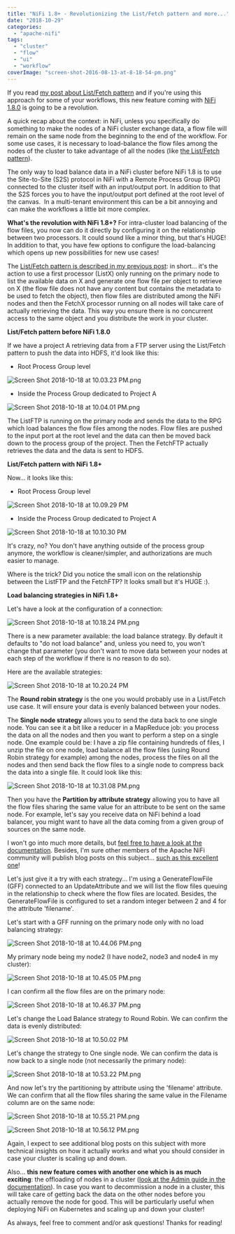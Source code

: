 ```yaml
---
title: "NiFi 1.8+ - Revolutionizing the List/Fetch pattern and more..."
date: "2018-10-29"
categories: 
  - "apache-nifi"
tags: 
  - "cluster"
  - "flow"
  - "ui"
  - "workflow"
coverImage: "screen-shot-2016-08-13-at-8-18-54-pm.png"
---
```


If you read [my post about List/Fetch pattern](http://pierrevillard.com/2017/02/23/listfetch-pattern-and-remote-process-group-in-apache-nifi/) and if you're using this approach for some of your workflows, this new feature coming with [NiFi 1.8.0](https://nifi.apache.org/download.html) is going to be a revolution.

A quick recap about the context: in NiFi, unless you specifically do something to make the nodes of a NiFi cluster exchange data, a flow file will remain on the same node from the beginning to the end of the workflow. For some use cases, it is necessary to load-balance the flow files among the nodes of the cluster to take advantage of all the nodes (like [the List/Fetch pattern](http://pierrevillard.com/2017/02/23/listfetch-pattern-and-remote-process-group-in-apache-nifi/)).

The only way to load balance data in a NiFi cluster before NiFi 1.8 is to use the Site-to-Site (S2S) protocol in NiFi with a Remote Process Group (RPG) connected to the cluster itself with an input/output port. In addition to that the S2S forces you to have the input/output port defined at the root level of the canvas.  In a multi-tenant environment this can be a bit annoying and can make the workflows a little bit more complex.

**What's the revolution with NiFi 1.8+?** For intra-cluster load balancing of the flow files, you now can do it directly by configuring it on the relationship between two processors. It could sound like a minor thing, but that's HUGE! In addition to that, you have few options to configure the load-balancing which opens up new possibilities for new use cases!

The [List/Fetch pattern is described in my previous post](http://pierrevillard.com/2017/02/23/listfetch-pattern-and-remote-process-group-in-apache-nifi/): in short... it's the action to use a first processor (ListX) only running on the primary node to list the available data on X and generate one flow file per object to retrieve on X (the flow file does not have any content but contains the metadata to be used to fetch the object), then flow files are distributed among the NiFi nodes and then the FetchX processor running on all nodes will take care of actually retrieving the data. This way you ensure there is no concurrent access to the same object and you distribute the work in your cluster.

**List/Fetch pattern before NiFi 1.8.0**

If we have a project A retrieving data from a FTP server using the List/Fetch pattern to push the data into HDFS, it'd look like this:

- Root Process Group level

![Screen Shot 2018-10-18 at 10.03.23 PM.png](images/screen-shot-2018-10-18-at-10-03-23-pm.png)

- Inside the Process Group dedicated to Project A

![Screen Shot 2018-10-18 at 10.04.01 PM.png](images/screen-shot-2018-10-18-at-10-04-01-pm.png)

The ListFTP is running on the primary node and sends the data to the RPG which load balances the flow files among the nodes. Flow files are pushed to the input port at the root level and the data can then be moved back down to the process group of the project. Then the FetchFTP actually retrieves the data and the data is sent to HDFS.

**List/Fetch pattern with NiFi 1.8+**

Now... it looks like this:

- Root Process Group level

![Screen Shot 2018-10-18 at 10.09.29 PM](images/screen-shot-2018-10-18-at-10-09-29-pm.png)

- Inside the Process Group dedicated to Project A

![Screen Shot 2018-10-18 at 10.10.30 PM](images/screen-shot-2018-10-18-at-10-10-30-pm.png)

It's crazy, no? You don't have anything outside of the process group anymore, the workflow is cleaner/simpler, and authorizations are much easier to manage.

Where is the trick? Did you notice the small icon on the relationship between the ListFTP and the FetchFTP? It looks small but it's HUGE :).

**Load balancing strategies in NiFi 1.8+**

Let's have a look at the configuration of a connection:

![Screen Shot 2018-10-18 at 10.18.24 PM.png](images/screen-shot-2018-10-18-at-10-18-24-pm.png)

There is a new parameter available: the load balance strategy. By default it defaults to "do not load balance" and, unless you need to, you won't change that parameter (you don't want to move data between your nodes at each step of the workflow if there is no reason to do so).

Here are the available strategies:

![Screen Shot 2018-10-18 at 10.20.24 PM](images/screen-shot-2018-10-18-at-10-20-24-pm.png)

The **Round robin strategy** is the one you would probably use in a List/Fetch use case. It will ensure your data is evenly balanced between your nodes.

The **Single node strategy** allows you to send the data back to one single node. You can see it a bit like a reducer in a MapReduce job: you process the data on all the nodes and then you want to perform a step on a single node. One example could be: I have a zip file containing hundreds of files, I unzip the file on one node, load balance all the flow files (using Round Robin strategy for example) among the nodes, process the files on all the nodes and then send back the flow files to a single node to compress back the data into a single file. It could look like this:

![Screen Shot 2018-10-18 at 10.31.08 PM.png](images/screen-shot-2018-10-18-at-10-31-08-pm.png)

Then you have the **Partition by attribute strategy** allowing you to have all the flow files sharing the same value for an attribute to be sent on the same node. For example, let's say you receive data on NiFi behind a load balancer, you might want to have all the data coming from a given group of sources on the same node.

I won't go into much more details, but [feel free to have a look at the documentation](https://nifi.apache.org/docs/nifi-docs/html/user-guide.html#load-balancing). Besides, I'm sure other members of the Apache NiFi community will publish blog posts on this subject... [such as this excellent one](https://blogs.apache.org/nifi/entry/load-balancing-across-the-cluster)!

Let's just give it a try with each strategy... I'm using a GenerateFlowFile (GFF) connected to an UpdateAttribute and we will list the flow files queuing in the relationship to check where the flow files are located. Besides, the GenerateFlowFile is configured to set a random integer between 2 and 4 for the attribute 'filename'.

Let's start with a GFF running on the primary node only with no load balancing strategy:

![Screen Shot 2018-10-18 at 10.44.06 PM.png](images/screen-shot-2018-10-18-at-10-44-06-pm.png)

My primary node being my node2 (I have node2, node3 and node4 in my cluster):

![Screen Shot 2018-10-18 at 10.45.05 PM.png](images/screen-shot-2018-10-18-at-10-45-05-pm.png)

I can confirm all the flow files are on the primary node:

![Screen Shot 2018-10-18 at 10.46.37 PM.png](images/screen-shot-2018-10-18-at-10-46-37-pm.png)

Let's change the Load Balance strategy to Round Robin. We can confirm the data is evenly distributed:

![Screen Shot 2018-10-18 at 10.50.02 PM](images/screen-shot-2018-10-18-at-10-50-02-pm.png)

Let's change the strategy to One single node. We can confirm the data is now back to a single node (not necessarily the primary node):

![Screen Shot 2018-10-18 at 10.53.22 PM.png](images/screen-shot-2018-10-18-at-10-53-22-pm.png)

And now let's try the partitioning by attribute using the 'filename' attribute. We can confirm that all the flow files sharing the same value in the Filename column are on the same node:

![Screen Shot 2018-10-18 at 10.55.21 PM.png](images/screen-shot-2018-10-18-at-10-55-21-pm.png)

![Screen Shot 2018-10-18 at 10.56.12 PM.png](images/screen-shot-2018-10-18-at-10-56-12-pm.png)

Again, I expect to see additional blog posts on this subject with more technical insights on how it actually works and what you should consider in case your cluster is scaling up and down.

Also... **this new feature comes with another one which is as much exciting**: the offloading of nodes in a cluster ([look at the Admin guide in the documentation](https://nifi.apache.org/docs/nifi-docs/html/administration-guide.html#offload-nodes)). In case you want to decommission a node in a cluster, this will take care of getting back the data on the other nodes before you actually remove the node for good. This will be particularly useful when deploying NiFi on Kubernetes and scaling up and down your cluster!

As always, feel free to comment and/or ask questions! Thanks for reading!

